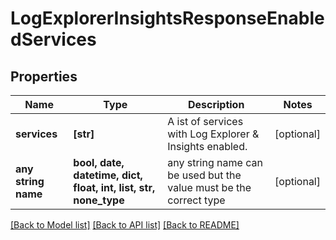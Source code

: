 # LogExplorerInsightsResponseEnabledServices


## Properties
Name | Type | Description | Notes
------------ | ------------- | ------------- | -------------
**services** | **[str]** | A ist of services with Log Explorer &amp; Insights enabled. | [optional] 
**any string name** | **bool, date, datetime, dict, float, int, list, str, none_type** | any string name can be used but the value must be the correct type | [optional]

[[Back to Model list]](../README.md#documentation-for-models) [[Back to API list]](../README.md#documentation-for-api-endpoints) [[Back to README]](../README.md)


